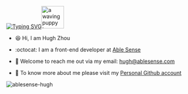 [![Typing SVG](https://readme-typing-svg.herokuapp.com?font=VT323&pause=1000&color=000000&vCenter=true&width=240&height=22&lines=Welcome+to+my+Github+homepage!+)](https://git.io/typing-svg)<img src="https://user-images.githubusercontent.com/102388769/210440296-5cbc8103-fcbf-411b-b2ac-b47d30f5bc2c.gif" alt="a waving puppy to say hello" width="60px">  
    
- 😆 Hi, I am Hugh Zhou
    
- :octocat: I am a front-end developer at [Able Sense](https://ablesense.com/)
    
- 📧 Welcome to reach me out via my email: hugh@ablesense.com
    
- :stars: To know more about me please visit my [Personal Github account](https://github.com/Hughzhoutrt/)
        
<img align="center" src="https://github-readme-stats.vercel.app/api/top-langs?username=ablesense-hugh&show_icons=true&locale=en&layout=compact" alt="ablesense-hugh" />
